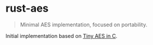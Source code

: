 # rust-aes

> Minimal AES implementation, focused on portability.

Initial implementation based on [Tiny AES in C](https://github.com/kokke/tiny-AES-c/).

